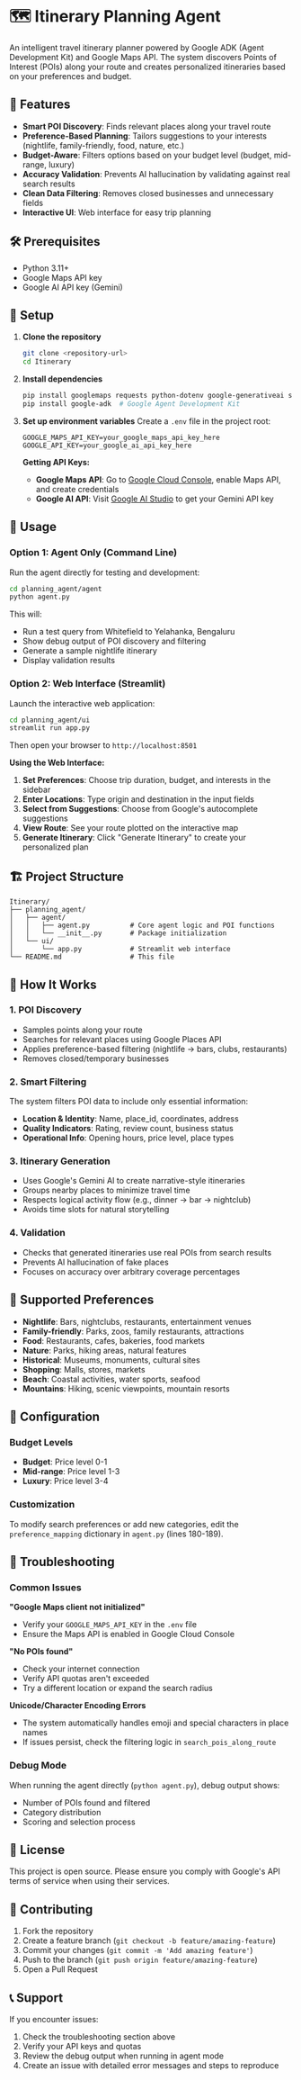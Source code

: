 # 🗺️ Itinerary Planning Agent

An intelligent travel itinerary planner powered by Google ADK (Agent Development Kit) and Google Maps API. The system discovers Points of Interest (POIs) along your route and creates personalized itineraries based on your preferences and budget.

## 🌟 Features

- **Smart POI Discovery**: Finds relevant places along your travel route
- **Preference-Based Planning**: Tailors suggestions to your interests (nightlife, family-friendly, food, nature, etc.)
- **Budget-Aware**: Filters options based on your budget level (budget, mid-range, luxury)
- **Accuracy Validation**: Prevents AI hallucination by validating against real search results
- **Clean Data Filtering**: Removes closed businesses and unnecessary fields
- **Interactive UI**: Web interface for easy trip planning

## 🛠️ Prerequisites

- Python 3.11+
- Google Maps API key
- Google AI API key (Gemini)

## 🚀 Setup

1. **Clone the repository**
   ```bash
   git clone <repository-url>
   cd Itinerary
   ```

2. **Install dependencies**
   ```bash
   pip install googlemaps requests python-dotenv google-generativeai streamlit folium streamlit-folium
   pip install google-adk  # Google Agent Development Kit
   ```

3. **Set up environment variables**
   Create a `.env` file in the project root:
   ```env
   GOOGLE_MAPS_API_KEY=your_google_maps_api_key_here
   GOOGLE_API_KEY=your_google_ai_api_key_here
   ```

   **Getting API Keys:**
   - **Google Maps API**: Go to [Google Cloud Console](https://console.cloud.google.com/), enable Maps API, and create credentials
   - **Google AI API**: Visit [Google AI Studio](https://aistudio.google.com/) to get your Gemini API key

## 🎯 Usage

### Option 1: Agent Only (Command Line)

Run the agent directly for testing and development:

```bash
cd planning_agent/agent
python agent.py
```

This will:
- Run a test query from Whitefield to Yelahanka, Bengaluru
- Show debug output of POI discovery and filtering
- Generate a sample nightlife itinerary
- Display validation results

### Option 2: Web Interface (Streamlit)

Launch the interactive web application:

```bash
cd planning_agent/ui
streamlit run app.py
```

Then open your browser to `http://localhost:8501`

**Using the Web Interface:**
1. **Set Preferences**: Choose trip duration, budget, and interests in the sidebar
2. **Enter Locations**: Type origin and destination in the input fields
3. **Select from Suggestions**: Choose from Google's autocomplete suggestions
4. **View Route**: See your route plotted on the interactive map
5. **Generate Itinerary**: Click "Generate Itinerary" to create your personalized plan

## 🏗️ Project Structure

```
Itinerary/
├── planning_agent/
│   ├── agent/
│   │   ├── agent.py          # Core agent logic and POI functions
│   │   └── __init__.py       # Package initialization
│   └── ui/
│       └── app.py            # Streamlit web interface
└── README.md                 # This file
```

## 🤖 How It Works

### 1. POI Discovery
- Samples points along your route
- Searches for relevant places using Google Places API
- Applies preference-based filtering (nightlife → bars, clubs, restaurants)
- Removes closed/temporary businesses

### 2. Smart Filtering
The system filters POI data to include only essential information:
- **Location & Identity**: Name, place_id, coordinates, address
- **Quality Indicators**: Rating, review count, business status  
- **Operational Info**: Opening hours, price level, place types

### 3. Itinerary Generation
- Uses Google's Gemini AI to create narrative-style itineraries
- Groups nearby places to minimize travel time
- Respects logical activity flow (e.g., dinner → bar → nightclub)
- Avoids time slots for natural storytelling

### 4. Validation
- Checks that generated itineraries use real POIs from search results
- Prevents AI hallucination of fake places
- Focuses on accuracy over arbitrary coverage percentages

## 🎨 Supported Preferences

- **Nightlife**: Bars, nightclubs, restaurants, entertainment venues
- **Family-friendly**: Parks, zoos, family restaurants, attractions
- **Food**: Restaurants, cafes, bakeries, food markets
- **Nature**: Parks, hiking areas, natural features
- **Historical**: Museums, monuments, cultural sites
- **Shopping**: Malls, stores, markets
- **Beach**: Coastal activities, water sports, seafood
- **Mountains**: Hiking, scenic viewpoints, mountain resorts

## 🔧 Configuration

### Budget Levels
- **Budget**: Price level 0-1
- **Mid-range**: Price level 1-3
- **Luxury**: Price level 3-4

### Customization
To modify search preferences or add new categories, edit the `preference_mapping` dictionary in `agent.py` (lines 180-189).

## 🐛 Troubleshooting

### Common Issues

**"Google Maps client not initialized"**
- Verify your `GOOGLE_MAPS_API_KEY` in the `.env` file
- Ensure the Maps API is enabled in Google Cloud Console

**"No POIs found"**
- Check your internet connection
- Verify API quotas aren't exceeded
- Try a different location or expand the search radius

**Unicode/Character Encoding Errors**
- The system automatically handles emoji and special characters in place names
- If issues persist, check the filtering logic in `search_pois_along_route`

### Debug Mode
When running the agent directly (`python agent.py`), debug output shows:
- Number of POIs found and filtered
- Category distribution
- Scoring and selection process

## 📝 License

This project is open source. Please ensure you comply with Google's API terms of service when using their services.

## 🤝 Contributing

1. Fork the repository
2. Create a feature branch (`git checkout -b feature/amazing-feature`)
3. Commit your changes (`git commit -m 'Add amazing feature'`)
4. Push to the branch (`git push origin feature/amazing-feature`)
5. Open a Pull Request

## 📞 Support

If you encounter issues:
1. Check the troubleshooting section above
2. Verify your API keys and quotas
3. Review the debug output when running in agent mode
4. Create an issue with detailed error messages and steps to reproduce